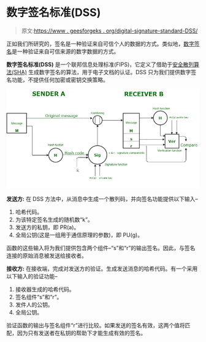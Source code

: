 # 数字签名标准(DSS)

> 原文:[https://www . geesforgeks . org/digital-signature-standard-DSS/](https://www.geeksforgeeks.org/digital-signature-standard-dss/)

正如我们所研究的，签名是一种验证来自可信个人的数据的方式。类似地，[数字签名](https://www.geeksforgeeks.org/digital-signatures-certificates/)是一种验证来自可信来源的数字数据的方式。

**数字签名标准(DSS)** 是一个联邦信息处理标准(FIPS)，它定义了借助于[安全散列算法(SHA)](https://www.geeksforgeeks.org/sha-1-hash-in-java/) 生成数字签名的算法，用于电子文档的认证。DSS 只为我们提供数字签名功能，不提供任何加密或密钥交换策略。

![](img/2ed9b3675e8ce81c4817f3072e6fc278.png)

**发送方:**
在 DSS 方法中，从消息中生成一个散列码，并向签名功能提供以下输入–

1.  哈希代码。
2.  为该特定签名生成的随机数“k”。
3.  发送方的私钥，即 PR(a)。
4.  全局公钥(这是一组用于通信原理的参数)，即 PU(g)。

函数的这些输入将为我们提供包含两个组件–“s”和“r”的输出签名。因此，与签名连接的原始消息被发送给接收者。

**接收方:**
在接收端，完成对发送方的验证。生成发送消息的哈希代码。有一个采用以下输入的验证功能–

1.  接收器生成的哈希代码。
2.  签名组件“s”和“r”。
3.  发件人的公钥。
4.  全局公钥。

验证函数的输出与签名组件“r”进行比较。如果发送的签名有效，这两个值将匹配，因为只有发送者在私钥的帮助下才能生成有效的签名。